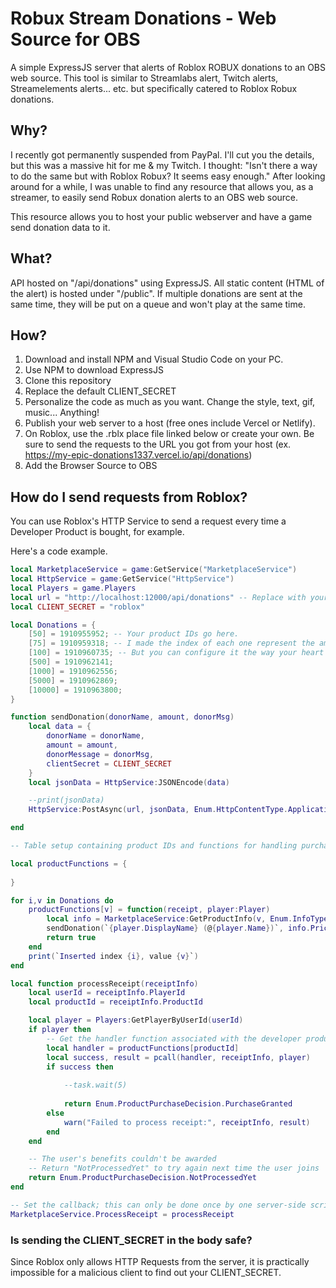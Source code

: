 # Robux Stream Donations - Web Source for OBS

A simple ExpressJS server that alerts of Roblox ROBUX donations to an OBS web source. This tool is similar to Streamlabs alert, Twitch alerts, Streamelements alerts... etc. but specifically catered to Roblox Robux donations.

## Why?

I recently got permanently suspended from PayPal. I'll cut you the details, but this was a massive hit for me & my Twitch. I thought: "Isn't there a way to do the same but with Roblox Robux? It seems easy enough." After looking around for a while, I was unable to find any resource that allows you, as a streamer, to easily send Robux donation alerts to an OBS web source.

This resource allows you to host your public webserver and have a game send donation data to it.

## What?

API hosted on "/api/donations" using ExpressJS. All static content (HTML of the alert) is hosted under "/public". If multiple donations are sent at the same time, they will be put on a queue and won't play at the same time.

## How?

1. Download and install NPM and Visual Studio Code on your PC.
2. Use NPM to download ExpressJS
3. Clone this repository
4. Replace the default CLIENT_SECRET
5. Personalize the code as much as you want. Change the style, text, gif, music... Anything!
6. Publish your web server to a host (free ones include Vercel or Netlify).
7. On Roblox, use the .rblx place file linked below or create your own. Be sure to send the requests to the URL you got from your host (ex. https://my-epic-donations1337.vercel.io/api/donations)
8. Add the Browser Source to OBS

## How do I send requests from Roblox?

You can use Roblox's HTTP Service to send a request every time a Developer Product is bought, for example.

Here's a code example.

```lua
local MarketplaceService = game:GetService("MarketplaceService")
local HttpService = game:GetService("HttpService")
local Players = game.Players
local url = "http://localhost:12000/api/donations" -- Replace with your domain (ex. http://myamazingdomain.com/api/donations).
local CLIENT_SECRET = "roblox"

local Donations = {
	[50] = 1910955952; -- Your product IDs go here.
	[75] = 1910959318; -- I made the index of each one represent the amount of the donation for simplicity's sake.
	[100] = 1910960735; -- But you can configure it the way your heart desires.
	[500] = 1910962141;
	[1000] = 1910962556;
	[5000] = 1910962869;
	[10000] = 1910963800;	
}

function sendDonation(donorName, amount, donorMsg)
	local data = {
		donorName = donorName,
		amount = amount,
		donorMessage = donorMsg,
		clientSecret = CLIENT_SECRET
	}
	local jsonData = HttpService:JSONEncode(data)

	--print(jsonData)
	HttpService:PostAsync(url, jsonData, Enum.HttpContentType.ApplicationJson)

end

-- Table setup containing product IDs and functions for handling purchases

local productFunctions = {
	
}

for i,v in Donations do
	productFunctions[v] = function(receipt, player:Player)
		local info = MarketplaceService:GetProductInfo(v, Enum.InfoType.Product)
		sendDonation(`{player.DisplayName} (@{player.Name})`, info.PriceInRobux, player.PlayerGui.ScreenGui.SendTTSDialog.TextBox.Text)
		return true
	end
	print(`Inserted index {i}, value {v}`)
end

local function processReceipt(receiptInfo)
	local userId = receiptInfo.PlayerId
	local productId = receiptInfo.ProductId

	local player = Players:GetPlayerByUserId(userId)
	if player then
		-- Get the handler function associated with the developer product ID and attempt to run it
		local handler = productFunctions[productId]
		local success, result = pcall(handler, receiptInfo, player)
		if success then
			
			--task.wait(5)
			
			return Enum.ProductPurchaseDecision.PurchaseGranted
		else
			warn("Failed to process receipt:", receiptInfo, result)
		end
	end

	-- The user's benefits couldn't be awarded
	-- Return "NotProcessedYet" to try again next time the user joins
	return Enum.ProductPurchaseDecision.NotProcessedYet
end

-- Set the callback; this can only be done once by one server-side script
MarketplaceService.ProcessReceipt = processReceipt

```

### Is sending the CLIENT_SECRET in the body safe?

Since Roblox only allows HTTP Requests from the server, it is practically impossible for a malicious client to find out your CLIENT_SECRET.
